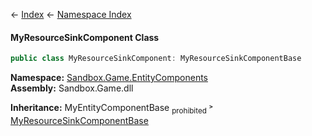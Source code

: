 ← [Index](Api-Index) ← [Namespace Index](Namespace-Index)

#### MyResourceSinkComponent Class

```csharp
public class MyResourceSinkComponent: MyResourceSinkComponentBase
```

**Namespace:** [Sandbox.Game.EntityComponents](Sandbox.Game.EntityComponents)  
**Assembly:** Sandbox.Game.dll

**Inheritance:**   MyEntityComponentBase <sub>prohibited</sub> ˃ [MyResourceSinkComponentBase](VRage.Game.Components.MyResourceSinkComponentBase)

